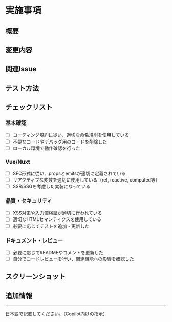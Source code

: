 # 実施事項
<!-- ここに人間向きのPRを書く -->

## 概要
<!-- 変更内容の概要を記載してください -->

## 変更内容
<!-- 具体的な変更内容を記載してください -->

## 関連Issue
<!-- 関連するIssue番号を記載してください（例: Fixes #123） -->

## テスト方法
<!-- 動作確認の手順を記載してください -->

## チェックリスト
### 基本確認
- [ ] コーディング規約に従い、適切な命名規則を使用している
- [ ] 不要なコードやデバッグ用のコードを削除した
- [ ] ローカル環境で動作確認を行った

### Vue/Nuxt
- [ ] SFC形式に従い、propsとemitsが適切に定義されている
- [ ] リアクティブな変数を適切に使用している（ref, reactive, computed等）
- [ ] SSR/SSGを考慮した実装になっている

### 品質・セキュリティ
- [ ] XSS対策や入力値検証が適切に行われている
- [ ] 適切なHTMLセマンティクスを使用している
- [ ] 必要に応じてテストを追加・更新した

### ドキュメント・レビュー
- [ ] 必要に応じてREADMEやコメントを更新した
- [ ] 自分でコードレビューを行い、関連機能への影響を確認した

## スクリーンショット
<!-- UIに変更がある場合、変更前後のスクリーンショットを添付してください -->

## 追加情報
<!-- その他、レビュワーに伝えたい情報があれば記載してください -->

---

<!-- for GitHub Copilot review rule -->

日本語で記載してください。（Copilot向けの指示）

<!-- for GitHub Copilot review rule-->